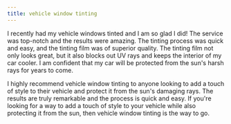 ```yaml
---
title: vehicle window tinting
---
```


I recently had my vehicle windows tinted and I am so glad I did! The service was top-notch and the results were amazing. The tinting process was quick and easy, and the tinting film was of superior quality. The tinting film not only looks great, but it also blocks out UV rays and keeps the interior of my car cooler. I am confident that my car will be protected from the sun's harsh rays for years to come.

I highly recommend vehicle window tinting to anyone looking to add a touch of style to their vehicle and protect it from the sun's damaging rays. The results are truly remarkable and the process is quick and easy. If you're looking for a way to add a touch of style to your vehicle while also protecting it from the sun, then vehicle window tinting is the way to go.